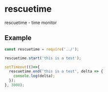 # rescuetime
rescuetime - time monitor

## Example

```javascript
const rescuetime = require('../');

rescuetime.start('this is a test');

setTimeout(()=>{
  rescuetime.end('this is a test', delta => {
    console.log(delta);
  });
}, 3000);
```
